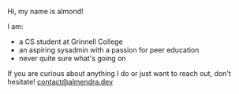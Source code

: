 Hi, my name is almond!

I am:
- a CS student at Grinnell College
- an aspiring sysadmin with a passion for peer education
- never quite sure what's going on

If you are curious about anything I do or just want to reach out, don't hesitate! [contact@almendra.dev](mailto:contact@almendra.dev)
